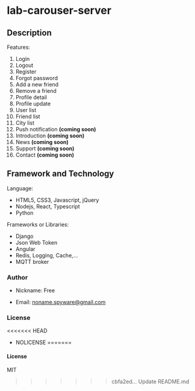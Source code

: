 # lab-carouser-server

## Description

Features:

1. Login
2. Logout
3. Register
4. Forgot password
5. Add a new friend
6. Remove a friend
7. Profile detail
8. Profile update
9. User list
10. Friend list
11. City list
12. Push notification **(coming soon)**
13. Introduction **(coming soon)**
14. News **(coming soon)**
15. Support **(coming soon)**
16. Contact **(coming soon)**

## Framework and Technology

Language:

- HTML5, CSS3, Javascript, jQuery
- Nodejs, React, Typescript
- Python

Frameworks or Libraries:

- Django
- Json Web Token
- Angular
- Redis, Logging, Cache,...
- MQTT broker

### Author

- Nickname: Free

- Email: noname.spyware@gmail.com

### License

<<<<<<< HEAD
- NOLICENSE
=======
#### License

MIT
>>>>>>> cbfa2ed... Update README.md
